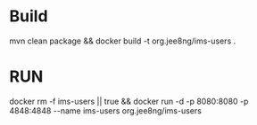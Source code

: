 # Build
mvn clean package && docker build -t org.jee8ng/ims-users .

# RUN

docker rm -f ims-users || true && docker run -d -p 8080:8080 -p 4848:4848 --name ims-users org.jee8ng/ims-users 